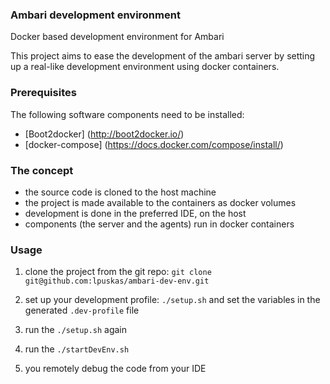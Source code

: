 ### Ambari development environment
Docker based development environment for Ambari

This project aims to ease the development of the ambari server by setting up a real-like
development environment using docker containers.

### Prerequisites
The following software components need to be installed:
* [Boot2docker] (http://boot2docker.io/)
* [docker-compose] (https://docs.docker.com/compose/install/)

### The concept
- the source code is cloned to the host machine
- the project is made available to the containers as docker volumes
- development is done in the preferred IDE, on the host
- components (the server and the agents) run in docker containers

###  Usage

1. clone the project from the git repo:
```git clone git@github.com:lpuskas/ambari-dev-env.git```

2. set up your development profile:
```./setup.sh``` and set the variables in the generated `.dev-profile` file

3. run the ```./setup.sh``` again

4. run the ```./startDevEnv.sh```

5. you remotely debug the code from your IDE
